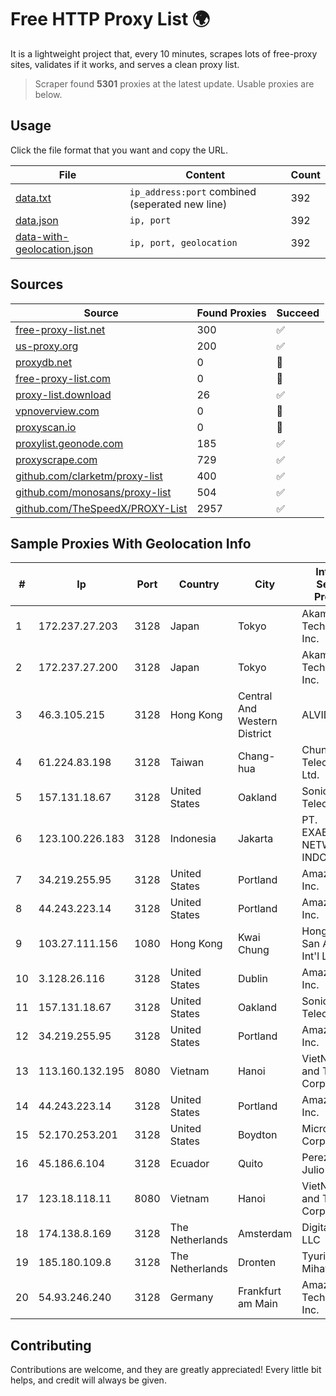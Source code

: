 
# Free HTTP Proxy List 🌍

It is a lightweight project that, every 10 minutes, scrapes lots of free-proxy sites, validates if it works, and serves a clean proxy list.


> Scraper found **5301** proxies at the latest update. Usable proxies are below.

## Usage

Click the file format that you want and copy the URL.


|File|Content|Count|
|----|-------|-----|
|[data.txt](https://raw.githubusercontent.com/themiralay/Proxy-List-World/master/data.txt)|`ip_address:port` combined (seperated new line)|392|
|[data.json](https://raw.githubusercontent.com/themiralay/Proxy-List-World/master/data.json)|`ip, port`|392|
|[data-with-geolocation.json](https://raw.githubusercontent.com/themiralay/Proxy-List-World/master/data-with-geolocation.json)|`ip, port, geolocation`|392|

## Sources

|Source|Found Proxies|Succeed|
|------|-------------|-------|
|[free-proxy-list.net](https://free-proxy-list.net)|300|✅|
|[us-proxy.org](https://www.us-proxy.org)|200|✅|
|[proxydb.net](http://proxydb.net)|0|🚫|
|[free-proxy-list.com](https://free-proxy-list.com/?page=&port=&type%5B%5D=http&type%5B%5D=https&up_time=0&search=Search)|0|🚫|
|[proxy-list.download](https://www.proxy-list.download/HTTP)|26|✅|
|[vpnoverview.com](https://vpnoverview.com/privacy/anonymous-browsing/free-proxy-servers)|0|🚫|
|[proxyscan.io](https://www.proxyscan.io)|0|🚫|
|[proxylist.geonode.com](https://proxylist.geonode.com/api/proxy-list?limit=300&page=1&sort_by=lastChecked&sort_type=desc&protocols=http,https)|185|✅|
|[proxyscrape.com](https://api.proxyscrape.com/v2/?request=displayproxies&protocol=http&timeout=10000&country=all&ssl=all&anonymity=all)|729|✅|
|[github.com/clarketm/proxy-list](https://raw.githubusercontent.com/clarketm/proxy-list/master/proxy-list-raw.txt)|400|✅|
|[github.com/monosans/proxy-list](https://raw.githubusercontent.com/monosans/proxy-list/main/proxies/http.txt)|504|✅|
|[github.com/TheSpeedX/PROXY-List](https://raw.githubusercontent.com/TheSpeedX/PROXY-List/master/http.txt)|2957|✅|


## Sample Proxies With Geolocation Info

|#|Ip|Port|Country|City|Internet Service Provider|
|-|--|----|-------|----|-------------------------|
|1|172.237.27.203|3128|Japan|Tokyo|Akamai Technologies, Inc.|
|2|172.237.27.200|3128|Japan|Tokyo|Akamai Technologies, Inc.|
|3|46.3.105.215|3128|Hong Kong|Central And Western District|ALVIDI|
|4|61.224.83.198|3128|Taiwan|Chang-hua|Chunghwa Telecom Co., Ltd.|
|5|157.131.18.67|3128|United States|Oakland|Sonic Telecom LLC|
|6|123.100.226.183|3128|Indonesia|Jakarta|PT. EXABYTES NETWORK INDONESIA|
|7|34.219.255.95|3128|United States|Portland|Amazon.com, Inc.|
|8|44.243.223.14|3128|United States|Portland|Amazon.com, Inc.|
|9|103.27.111.156|1080|Hong Kong|Kwai Chung|Hong Kong San Ai Net Int'l Limited|
|10|3.128.26.116|3128|United States|Dublin|Amazon.com, Inc.|
|11|157.131.18.67|3128|United States|Oakland|Sonic Telecom LLC|
|12|34.219.255.95|3128|United States|Portland|Amazon.com, Inc.|
|13|113.160.132.195|8080|Vietnam|Hanoi|VietNam Post and Telecom Corporation|
|14|44.243.223.14|3128|United States|Portland|Amazon.com, Inc.|
|15|52.170.253.201|3128|United States|Boydton|Microsoft Corporation|
|16|45.186.6.104|3128|Ecuador|Quito|Perez Tito Julio Cesar|
|17|123.18.118.11|8080|Vietnam|Hanoi|VietNam Post and Telecom Corporation|
|18|174.138.8.169|3128|The Netherlands|Amsterdam|DigitalOcean, LLC|
|19|185.180.109.8|3128|The Netherlands|Dronten|Tyurin Viktor Mihaylovich|
|20|54.93.246.240|3128|Germany|Frankfurt am Main|Amazon Technologies Inc.|



## Contributing

Contributions are welcome, and they are greatly appreciated! Every
little bit helps, and credit will always be given.

